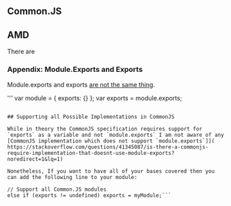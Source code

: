 ## Common.JS

## AMD

There are 


### Appendix: Module.Exports and Exports 

Module.exports and exports [are not the same thing](https://stackoverflow.com/questions/16383795/difference-between-module-exports-and-exports-in-the-commonjs-module-system). 

'''
   var module = { exports: {} };
   var exports = module.exports;
```

## Supporting all Possible Implementations in CommonJS 

While in theory the CommonJS specification requires support for `exports` as a variable and not `module.exports` I am not aware of any [CommonJS implementation which does not support `module.exports`]](
https://stackoverflow.com/questions/41345087/is-there-a-commonjs-require-implementation-that-doesnt-use-module-exports?noredirect=1&lq=1)

Nonetheless, If you want to have all of your bases covered then you can add the following line to your module: 

```
    // Support all Common.JS modules
    else if (exports != undefined) exports = myModule;```
```
